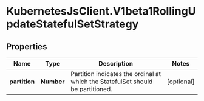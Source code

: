 # KubernetesJsClient.V1beta1RollingUpdateStatefulSetStrategy

## Properties
Name | Type | Description | Notes
------------ | ------------- | ------------- | -------------
**partition** | **Number** | Partition indicates the ordinal at which the StatefulSet should be partitioned. | [optional] 


